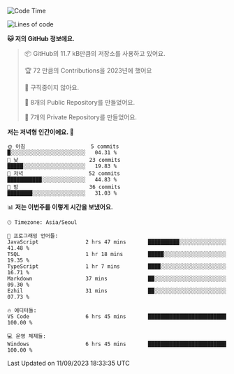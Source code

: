   <!--START_SECTION:waka-->
![Code Time](http://img.shields.io/badge/Code%20Time-203%20hrs%203%20mins-blue)

![Lines of code](https://img.shields.io/badge/%EC%A0%80%EB%8A%94%20%EC%97%AC%ED%83%9C%EA%B9%8C%EC%A7%80%20-109.9%20thousand%20%EC%A4%84%EC%9D%98%20%EC%BD%94%EB%93%9C%EB%A5%BC%20%EC%9E%91%EC%84%B1%ED%96%88%EC%96%B4%EC%9A%94.-blue)

**🐱 저의 GitHub 정보에요.** 

> 📦 GitHub의 11.7 kB만큼의 저장소를 사용하고 있어요. 
 > 
> 🏆 72 만큼의 Contributions을 2023년에 했어요
 > 
> 🚫 구직중이지 않아요.
 > 
> 📜 8개의 Public Repository를 만들었어요. 
 > 
> 🔑 7개의 Private Repository를 만들었어요. 
 > 
**저는 저녁형 인간이에요. 🦉** 

```text
🌞 아침                     5 commits           █░░░░░░░░░░░░░░░░░░░░░░░░   04.31 % 
🌆 낮　                     23 commits          █████░░░░░░░░░░░░░░░░░░░░   19.83 % 
🌃 저녁                     52 commits          ███████████░░░░░░░░░░░░░░   44.83 % 
🌙 밤　                     36 commits          ████████░░░░░░░░░░░░░░░░░   31.03 % 
```


📊 **저는 이번주를 이렇게 시간을 보냈어요.** 

```text
🕑︎ Timezone: Asia/Seoul

💬 프로그래밍 언어들: 
JavaScript               2 hrs 47 mins       ██████████░░░░░░░░░░░░░░░   41.48 % 
TSQL                     1 hr 18 mins        █████░░░░░░░░░░░░░░░░░░░░   19.35 % 
TypeScript               1 hr 7 mins         ████░░░░░░░░░░░░░░░░░░░░░   16.71 % 
Markdown                 37 mins             ██░░░░░░░░░░░░░░░░░░░░░░░   09.30 % 
Ezhil                    31 mins             ██░░░░░░░░░░░░░░░░░░░░░░░   07.73 % 

🔥 에디터들: 
VS Code                  6 hrs 45 mins       █████████████████████████   100.00 % 

💻 운영 체제들: 
Windows                  6 hrs 45 mins       █████████████████████████   100.00 % 
```


 Last Updated on 11/09/2023 18:33:35 UTC
<!--END_SECTION:waka-->

